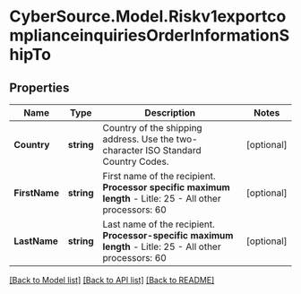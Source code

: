 # CyberSource.Model.Riskv1exportcomplianceinquiriesOrderInformationShipTo
## Properties

Name | Type | Description | Notes
------------ | ------------- | ------------- | -------------
**Country** | **string** | Country of the shipping address. Use the two-character ISO Standard Country Codes. | [optional] 
**FirstName** | **string** | First name of the recipient.  **Processor specific maximum length**  - Litle: 25 - All other processors: 60  | [optional] 
**LastName** | **string** | Last name of the recipient.  **Processor-specific maximum length**  - Litle: 25 - All other processors: 60  | [optional] 

[[Back to Model list]](../README.md#documentation-for-models) [[Back to API list]](../README.md#documentation-for-api-endpoints) [[Back to README]](../README.md)

